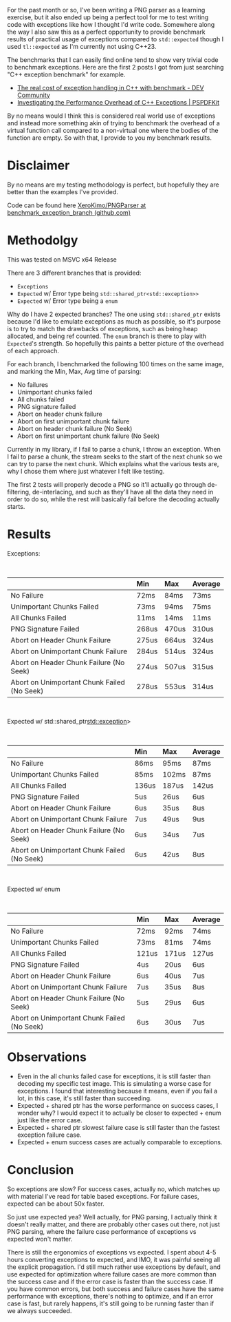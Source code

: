For the past month or so, I've been writing a PNG parser as a learning exercise, but it also ended up being a perfect tool for me to test writing code with exceptions like how I thought I'd write code. Somewhere along the way I also saw this as a perfect opportunity to provide benchmark results of practical usage of exceptions compared to `std::expected` though I used `tl::expected` as I'm currently not using C++23.

The benchmarks that I can easily find online tend to show very trivial code to benchmark exceptions. Here are the first 2 posts I got from just searching "C++ exception benchmark" for example.

* [The real cost of exception handling in C++ with benchmark - DEV Community](https://dev.to/visheshpatel/the-real-cost-of-exception-handling-in-c-with-benchmark-kd)
* [Investigating the Performance Overhead of C++ Exceptions | PSPDFKit](https://pspdfkit.com/blog/2020/performance-overhead-of-exceptions-in-cpp/)

By no means would I think this is considered real world use of exceptions and instead more something akin of trying to benchmark the overhead of a virtual function call compared to a non-virtual one where the bodies of the function are empty. So with that, I provide to you my benchmark results.

# Disclaimer

By no means are my testing methodology is perfect, but hopefully they are better than the examples I've provided.

Code can be found here  [XeroKimo/PNGParser at benchmark\_exception\_branch (github.com)](https://github.com/XeroKimo/PNGParser/tree/benchmark_exception_branch)

# Methodolgy

This was tested on MSVC x64 Release

There are 3 different branches that is provided:

* `Exceptions`
* `Expected` w/ Error type being `std::shared_ptr<std::exception>>`
* `Expected` w/ Error type being a `enum`

Why do I have 2 expected branches? The one using `std::shared_ptr` exists because I'd like to emulate exceptions as much as possible, so it's purpose is to try to match the drawbacks of exceptions, such as being heap allocated, and being ref counted. The `enum` branch is there to play with `Expected`'s strength. So hopefully this paints a better picture of the overhead of each approach.

For each branch, I benchmarked the following 100 times on the same image, and marking the Min, Max, Avg time of parsing:

* No failures
* Unimportant chunks failed
* All chunks failed
* PNG signature failed
* Abort on header chunk failure
* Abort on first unimportant chunk failure
* Abort on header chunk failure (No Seek)
* Abort on first unimportant chunk failure (No Seek)

Currently in my library, if I fail to parse a chunk, I throw an exception. When I fail to parse a chunk, the stream seeks to the start of the next chunk so we can try to parse the next chunk. Which explains what the various tests are, why I chose them where just whatever I felt like testing.

The first 2 tests will properly decode a PNG so it'll actually go through de-filtering, de-interlacing, and such as they'll have all the data they need in order to do so, while the rest will basically fail before the decoding actually starts.

# Results

Exceptions:

&#x200B;

||Min|Max|Average|
|:-|:-|:-|:-|
|No Failure|72ms|84ms|73ms|
|Unimportant Chunks Failed|73ms|94ms|75ms|
|All Chunks Failed|11ms|14ms|11ms|
|PNG Signature Failed|268us|470us|310us|
|Abort on Header Chunk Failure|275us|664us|324us|
|Abort on Unimportant Chunk Failure|284us|514us|324us|
|Abort on Header Chunk Failure (No Seek)|274us|507us|315us|
|Abort on Unimportant Chunk Failed (No Seek)|278us|553us|314us|

&#x200B;

Expected w/ std::shared\_ptr<std::exception>>

&#x200B;

||Min|Max|Average|
|:-|:-|:-|:-|
|No Failure|86ms|95ms|87ms|
|Unimportant Chunks Failed|85ms|102ms|87ms|
|All Chunks Failed|136us|187us|142us|
|PNG Signature Failed|5us|26us|6us|
|Abort on Header Chunk Failure|6us|35us|8us|
|Abort on Unimportant Chunk Failure|7us|49us|9us|
|Abort on Header Chunk Failure (No Seek)|6us|34us|7us|
|Abort on Unimportant Chunk Failed (No Seek)|6us|42us|8us|

&#x200B;

Expected w/ enum

&#x200B;

||Min|Max|Average|
|:-|:-|:-|:-|
|No Failure|72ms|92ms|74ms|
|Unimportant Chunks Failed|73ms|81ms|74ms|
|All Chunks Failed|121us|171us|127us|
|PNG Signature Failed|4us|20us|6us|
|Abort on Header Chunk Failure|6us|40us|7us|
|Abort on Unimportant Chunk Failure|7us|35us|8us|
|Abort on Header Chunk Failure (No Seek)|5us|29us|6us|
|Abort on Unimportant Chunk Failed (No Seek)|6us|30us|7us|

# Observations

* Even in the all chunks failed case for exceptions, it is still faster than decoding my specific test image. This is simulating a worse case for exceptions. I found that interesting because it means, even if you fail a lot, in this case, it's still faster than succeeding.
* Expected + shared ptr has the worse performance on success cases, I wonder why? I would expect it to actually be closer to expected + enum just like the error case.
* Expected + shared ptr slowest failure case is still faster than the fastest exception failure case.
* Expected + enum success cases are actually comparable to exceptions.

# Conclusion

So exceptions are slow? For success cases, actually no, which matches up with material I've read for table based exceptions. For failure cases, expected can be about 50x faster.

So just use expected yea? Well actually, for PNG parsing, I actually think it doesn't really matter, and there are probably other cases out there, not just PNG parsing, where the failure case performance of exceptions vs expected won't matter.

There is still the ergonomics of exceptions vs expected. I spent about 4-5 hours converting exceptions to expected, and IMO, it was painful seeing all the explicit propagation. I'd still much rather use exceptions by default, and use expected for optimization where failure cases are more common than the success case and if the error case is faster than the success case. If you have common errors, but both success and failure cases have the same performance with exceptions, there's nothing to optimize, and if an error case is fast, but rarely happens, it's still going to be running faster than if we always succeeded.
